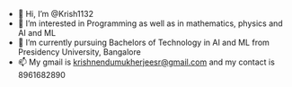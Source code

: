 - 👋 Hi, I’m @Krish1132
- 👀 I’m interested in Programming as well as in mathematics, physics and AI and ML
- 🌱 I’m currently pursuing Bachelors of Technology in AI and ML from Presidency University, Bangalore
- 📫 My gmail is krishnendumukherjeesr@gmail.com and my contact is 8961682890

<!---
Krish1132/Krish1132 is a ✨ special ✨ repository because its `README.md` (this file) appears on your GitHub profile.
You can click the Preview link to take a look at your changes.
--->
